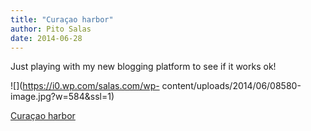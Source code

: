 ```yaml
---
title: "Curaçao harbor"
author: Pito Salas
date: 2014-06-28
---
```




Just playing with my new blogging platform to see if it works ok!

![](https://i0.wp.com/salas.com/wp-
content/uploads/2014/06/08580-image.jpg?w=584&ssl=1)


[Curaçao harbor](None)
